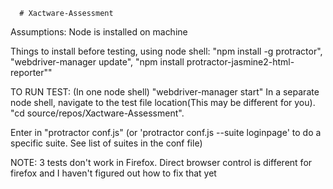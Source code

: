       # Xactware-Assessment
Assumptions: Node is installed on machine

Things to install before testing, using node shell:
"npm install -g protractor",
"webdriver-manager update",
"npm install protractor-jasmine2-html-reporter""

TO RUN TEST:
(In one node shell) "webdriver-manager start"
In a separate node shell, navigate to the test file location(This may be different for you).     "cd source/repos/Xactware-Assessment".

Enter in "protractor conf.js" (or 'protractor conf.js --suite loginpage' to do a specific suite. See list of suites in the conf file)

NOTE: 3 tests don't work in Firefox. Direct browser control is different for firefox and I haven't figured out how to fix that yet